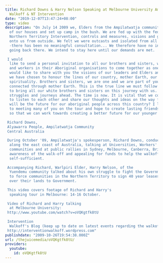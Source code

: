 ```yaml
---
title: Richard Downs & Harry Nelson Speaking at Melbourne University Ampilatwatja
  Walkoff & NT Intervention
date: "2019-12-07T13:47:24+08:00"
type: video
description: "On July 14 2009 we, Elders from the Ampilatwatja community, walked out
  of our houses and set up camp in the bush. We are fed up with the federal government's
  Northern Territory Intervention, controls and measures, visions and goals forced
  onto us from outside. We felt we were outcasts and isolated from all decision making
  -there has been no meaningful consultation... We therefore have no intention of
  going back there. We intend to stay here until our demands are met.   I would
  like to send a personal invitation to all our brothers and sisters, who are leaders
  and workers in their Aboriginal organisations to come together as one people. I
  would like to share with you the visions of our leaders and Elders and the path
  we have chosen to honour the lines of our country, mother Earth, our dreaming and
  spirituality. Brothers and sisters, we are one and we are part of you. We are all
  connected through mother Earth. This is the true line we must follow to unite and
  to bring all our white brothers and sisters on this journey with us. We have many
  struggles and journeys ahead. The time is now. It is vital that we come together
  to listen to each other and share our thoughts and ideas on the way forward. What
  will be the future for our aboriginal people across this country? I look forward
  to meeting many of you on the tour and hope to create lasting friendships and connections
  so that we can work towards creating a better future for our younger generations.\"
   Richard Downs,  Alyawarra People, Ampilatwatja Community Central Australia
   During October '09, Ampilatwatja's spokesperson, Richard Downs, conducted a speaking-tour
  along the east coast of Australia, talking at Universities, Workers' Unions, Indigenous
  communities and at public rallies in Sydney, Melbourne, Canberra, Brisbane, raising
  awareness of the walk-off and appealing for funds to help the walkoff camp to remain
  self-sufficient.   Accompanying Richard, Warlpiri Elder, Harry Nelson, of the
  Yuendemu community talked about his own struggle to fight the Government's attempt
  to force communities in the Northern Territory to sign 40 year leases, thus handing
  over their lands to Government.  This video covers footage of Richard and Harry's
  speaking tour in Melbourne: 14-16 October.   Video of Richard and Harry talking
  at Melbourne University:  http://www.youtube.com/watch?v=oVQKgtfk8tU  Intervention
  Walkoff's Blog (keep up to date on latest events regarding the walkoff): http://interventionwalkoff.wordpress.com"
publishdate: "2009-10-26T19:54:38.000Z"
url: /thejuicemedia/oVQKgtfk8tU/
providers:
  youtube:
    id: oVQKgtfk8tU
---
```

